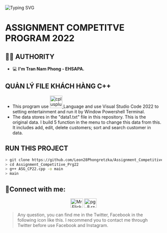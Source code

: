 <p
     <a href="https://www.facebook.com/pg.8.rzk/"><img src="https://readme-typing-svg.herokuapp.com?font=Fira+Code&pause=500&color=0&width=500&lines=THE+PROJECT+IS+CREATED+BY+TRẦN+NAM+PHONG" alt="Typing SVG" />
     </a>
 </p>

# **ASSIGNMENT COMPETITVE PROGRAM 2022**

## **🙋‍♂️ AUTHORITY**
- 💻 **I'm Tran Nam Phong - EHSAPA.**

## **QUẢN LÝ FILE KHÁCH HÀNG C++**
- This program use <a href="https://www.w3schools.com/cpp/" target="_blank"> <img src="https://user-images.githubusercontent.com/82562559/189319194-55e984e0-f0e5-4d2c-9676-48fc5b2ca815.png" alt="cplusplus" width="40" height="40"/> </a>  Language and use Visual Studio Code 2022 to setting entertainment and run it by Window Powershell Terminal.
- The data stores in the "data1.txt" file in this repository. This is the original data. I build 5 function in the menu to change this data from this. It includes add, edit, delete customers; sort and search customer in data.
## **RUN THIS PROJECT**
```bash
> git clone https://github.com/Leon28Phongretzka/Assignment_Competitive_Prg22
> cd Assignment_Competitive_Prg22
> g++ ASG_CP22.cpp -o main
> main
```

## **🤝Connect with me:**
<p align="center">   
  <a href="https://twitter.com/z_bayern_gzkt" target="blank"><img align="center" src="https://raw.githubusercontent.com/rahuldkjain/github-profile-readme-generator/master/src/images/icons/Social/twitter.svg" alt="Mr Flick" height="30" width="40" /></a>    
  <a href="https://www.facebook.com/pg.8.rzk/" target="blank"><img align="center" src="https://raw.githubusercontent.com/rahuldkjain/github-profile-readme-generator/master/src/images/icons/Social/facebook.svg" alt="pg.8.rzk" height="30" width="40" /></a>    


> Any question, you can find me in the Twitter, Facebook in the following icon like this. I recommend you to contact me through Twitter before use Facebook and Instagram.

